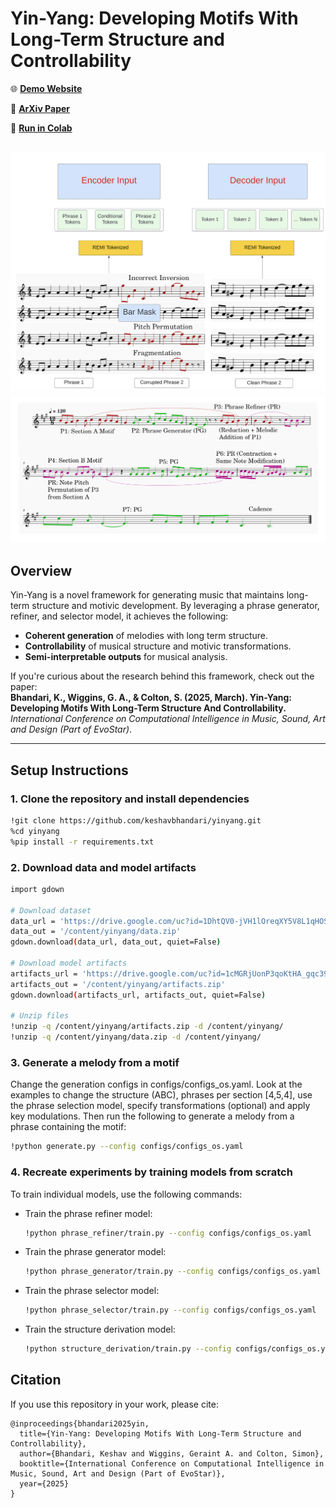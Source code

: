 # Yin-Yang: Developing Motifs With Long-Term Structure and Controllability

🌐 [**Demo Website**](https://keshavbhandari.github.io/portfolio/yin-yang.html)

📄 [**ArXiv Paper**](https://arxiv.org/abs/2501.17759) 

🚀 [**Run in Colab**](https://colab.research.google.com/drive/1qsS9pX4grGVVLk4N5W19DZRk9j2ftLN9#scrollTo=byBfZDvFZ5cJ)  

![Corruption Refinement Training](images/Corruption_Refinement_Training.png)
![Generation Framework](images/YY_Generation_Framework.png)
---

## Overview

Yin-Yang is a novel framework for generating music that maintains long-term structure and motivic development. By leveraging a phrase generator, refiner, and selector model, it achieves the following:

- **Coherent generation** of melodies with long term structure.
- **Controllability** of musical structure and motivic transformations.
- **Semi-interpretable outputs** for musical analysis.

If you're curious about the research behind this framework, check out the paper:  
**Bhandari, K., Wiggins, G. A., & Colton, S. (2025, March). Yin-Yang: Developing Motifs With Long-Term Structure And Controllability.**  
*International Conference on Computational Intelligence in Music, Sound, Art and Design (Part of EvoStar)*.  

---

## Setup Instructions

### 1. Clone the repository and install dependencies
```bash
!git clone https://github.com/keshavbhandari/yinyang.git
%cd yinyang
%pip install -r requirements.txt
```

### 2. Download data and model artifacts
```bash
import gdown

# Download dataset
data_url = 'https://drive.google.com/uc?id=1DhtQV0-jVH1lOreqXY5V8L1qHOSO5PwZ'
data_out = '/content/yinyang/data.zip'
gdown.download(data_url, data_out, quiet=False)

# Download model artifacts
artifacts_url = 'https://drive.google.com/uc?id=1cMGRjUonP3qoKtHA_gqc39GZA4O_zdbh'
artifacts_out = '/content/yinyang/artifacts.zip'
gdown.download(artifacts_url, artifacts_out, quiet=False)

# Unzip files
!unzip -q /content/yinyang/artifacts.zip -d /content/yinyang/
!unzip -q /content/yinyang/data.zip -d /content/yinyang/
```

### 3. Generate a melody from a motif
Change the generation configs in configs/configs_os.yaml. Look at the examples to change the structure (ABC), phrases per section [4,5,4], use the phrase selection model, specify transformations (optional) and apply key modulations. Then run the following to generate a melody from a phrase containing the motif:

```bash
!python generate.py --config configs/configs_os.yaml
```

### 4. Recreate experiments by training models from scratch
To train individual models, use the following commands:

- Train the phrase refiner model:
  ```bash
  !python phrase_refiner/train.py --config configs/configs_os.yaml
  ```
- Train the phrase generator model:
  ```bash
  !python phrase_generator/train.py --config configs/configs_os.yaml
  ```
- Train the phrase selector model:
  ```bash
  !python phrase_selector/train.py --config configs/configs_os.yaml
  ```
- Train the structure derivation model:
  ```bash
  !python structure_derivation/train.py --config configs/configs_os.yaml
  ```

## Citation

If you use this repository in your work, please cite:

```plaintext
@inproceedings{bhandari2025yin,
  title={Yin-Yang: Developing Motifs With Long-Term Structure and Controllability},
  author={Bhandari, Keshav and Wiggins, Geraint A. and Colton, Simon},
  booktitle={International Conference on Computational Intelligence in Music, Sound, Art and Design (Part of EvoStar)},
  year={2025}
}
